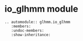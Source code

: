 # io_glhmm module

```{eval-rst}
.. automodule:: glhmm.io_glhmm
   :members:
   :undoc-members:
   :show-inheritance:
```

